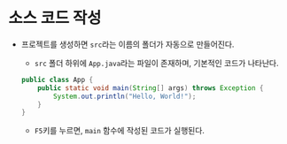 # 소스 코드 작성

- 프로젝트를 생성하면 `src`라는 이름의 폴더가 자동으로 만들어진다.
  - `src` 폴더 하위에 `App.java`라는 파일이 존재하며, 기본적인 코드가 나타난다.

  ```java
  public class App {
      public static void main(String[] args) throws Exception {
          System.out.println("Hello, World!");
      }
  }
  ```

  - `F5`키를 누르면, `main` 함수에 작성된 코드가 실행된다.
